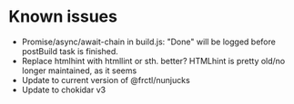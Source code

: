 # Known issues

- Promise/async/await-chain in build.js: "Done" will be logged before
  postBuild task is finished.
- Replace htmlhint with htmllint or sth. better? HTMLhint is pretty
  old/no longer maintained, as it seems
- Update to current version of @frctl/nunjucks
- Update to chokidar v3
